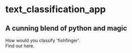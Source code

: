 # text_classification_app
## A cunning blend of python and magic
How would you classify 'fishfinger'.  
Find out here.  

